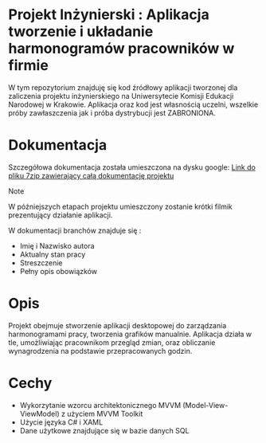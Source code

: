 # Projekt Inżynierski : Aplikacja tworzenie i układanie harmonogramów pracowników w firmie

W tym repozytorium znajduję się kod źródłowy aplikacji tworzonej dla zaliczenia projektu inżynierskiego na Uniwersytecie Komisji Edukacji Narodowej w Krakowie. Aplikacja oraz kod jest własnością uczelni, wszelkie próby zawłaszczenia jak i próba dystrybucji jest ZABRONIONA.

# Dokumentacja

Szczegółowa dokumentacja została umieszczona na dysku google:
[Link do pliku 7zip zawierający całą dokumentację projektu](https://drive.google.com/file/d/1Ex8u6JYd321W7WpVx3owEQt_uYTLc1em/view?usp=sharing)
> [!NOTE]
> W późniejszych etapach projektu umieszczony zostanie krótki filmik prezentujący działanie aplikacji.

W dokumentacji branchów znajduje się :
* Imię i Nazwisko autora
* Aktualny stan pracy
* Streszczenie
* Pełny opis obowiązków

# Opis
Projekt obejmuje stworzenie aplikacji desktopowej do zarządzania harmonogramami pracy, tworzenia grafików manualnie. Aplikacja działa w tle, umożliwiając pracownikom przegląd zmian, oraz obliczanie wynagrodzenia na podstawie
przepracowanych godzin.

# Cechy
- Wykorzytanie wzorcu architektonicznego MVVM (Model-View-ViewModel) z użyciem MVVM Toolkit
- Użycie języka C# i XAML
- Dane użytkowe znajdujące się w bazie danych SQL
